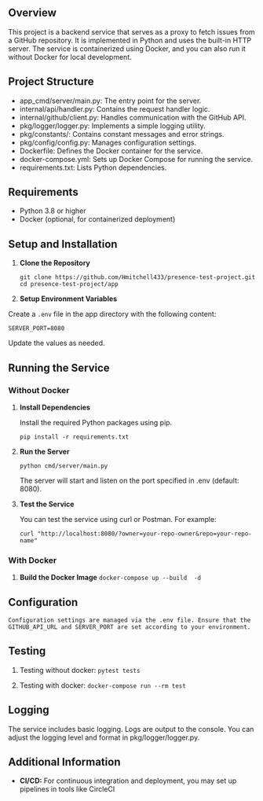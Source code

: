 ## Overview

This project is a backend service that serves as a proxy to fetch issues from a GitHub repository. It is implemented in Python and uses the built-in HTTP server. The service is containerized using Docker, and you can also run it without Docker for local development.

## Project Structure
- app_cmd/server/main.py: The entry point for the server.
- internal/api/handler.py: Contains the request handler logic.
- internal/github/client.py: Handles communication with the GitHub API.
- pkg/logger/logger.py: Implements a simple logging utility.
- pkg/constants/: Contains constant messages and error strings.
- pkg/config/config.py: Manages configuration settings.
- Dockerfile: Defines the Docker container for the service.
- docker-compose.yml: Sets up Docker Compose for running the service.
- requirements.txt: Lists Python dependencies.

## Requirements
- Python 3.8 or higher
- Docker (optional, for containerized deployment)

## Setup and Installation

1. **Clone the Repository**

    ```git clone https://github.com/Hmitchell433/presence-test-project.git```
    ```cd presence-test-project/app```

2. **Setup Environment Variables**

  Create a `.env` file in the app directory with the following content:

  ```SERVER_PORT=8080```

  Update the values as needed.

## Running the Service

### Without Docker

1. **Install Dependencies**

    Install the required Python packages using pip.

    ```pip install -r requirements.txt```

2. **Run the Server**

    ```python cmd/server/main.py ```

    The server will start and listen on the port specified in .env (default: 8080).

3. **Test the Service**

    You can test the service using curl or Postman. For example:

    ```curl "http://localhost:8080/?owner=your-repo-owner&repo=your-repo-name"```

### With Docker

1. **Build the Docker Image**
   ```docker-compose up --build  -d```

## Configuration
    Configuration settings are managed via the .env file. Ensure that the GITHUB_API_URL and SERVER_PORT are set according to your environment.

## Testing
  1. Testing without docker:
      ```pytest tests ```

  2. Testing with docker:
    ```docker-compose run --rm test```

## Logging
  The service includes basic logging. Logs are output to the console. You can adjust the logging level and format in pkg/logger/logger.py.

## Additional Information
- **CI/CD:** For continuous integration and deployment, you may set up pipelines in tools like CircleCI
